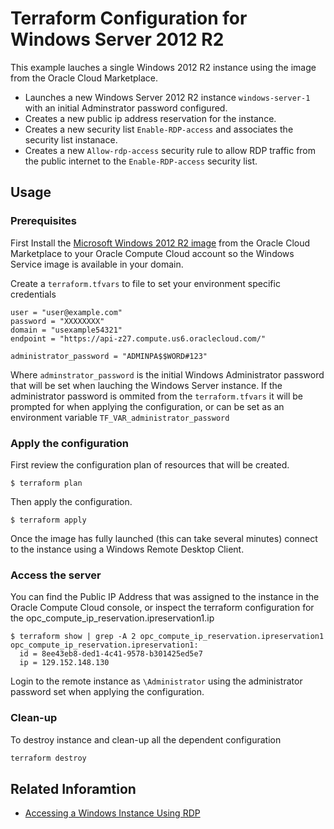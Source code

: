 Terraform Configuration for Windows Server 2012 R2
==================================================

This example lauches a single Windows 2012 R2 instance using the image from the Oracle Cloud Marketplace.

-	Launches a new Windows Server 2012 R2 instance `windows-server-1` with an initial Adminstrator password configured.
-	Creates a new public ip address reservation for the instance.
-	Creates a new security list `Enable-RDP-access` and associates the security list instanace.
-	Creates a new `Allow-rdp-access` security rule to allow RDP traffic from the public internet to the `Enable-RDP-access` security list.

Usage
-----

### Prerequisites

First Install the [Microsoft Windows 2012 R2 image](https://cloud.oracle.com/marketplace/en_US/listing/7055818) from the Oracle Cloud Marketplace to your Oracle Compute Cloud account so the Windows Service image is available in your domain.

Create a `terraform.tfvars` to file to set your environment specific credentials

```
user = "user@example.com"
password = "XXXXXXXX"
domain = "usexample54321"
endpoint = "https://api-z27.compute.us6.oraclecloud.com/"

administrator_password = "ADMINPA$$WORD#123"
```

Where `adminstrator_password` is the initial Windows Administrator password that will be set when lauching the Windows Server instance. If the administrator password is ommited from the `terraform.tfvars` it will be prompted for when applying the configuration, or can be set as an environment variable `TF_VAR_administrator_password`

### Apply the configuration

First review the configuration plan of resources that will be created.

```
$ terraform plan
```

Then apply the configuration.

```
$ terraform apply
```

Once the image has fully launched (this can take several minutes) connect to the instance using a Windows Remote Desktop Client.

### Access the server

You can find the Public IP Address that was assigned to the instance in the Oracle Compute Cloud console, or inspect the terraform configuration for the opc_compute_ip_reservation.ipreservation1.ip

```
$ terraform show | grep -A 2 opc_compute_ip_reservation.ipreservation1
opc_compute_ip_reservation.ipreservation1:
  id = 8ee43eb8-ded1-4c41-9578-b301425ed5e7
  ip = 129.152.148.130
```

Login to the remote instance as `\Administrator` using the administrator password set when applying the configuration.

### Clean-up

To destroy instance and clean-up all the dependent configuration

```sh
terraform destroy
```

Related Inforamtion
-------------------

-	[Accessing a Windows Instance Using RDP](https://docs.oracle.com/cloud/latest/stcomputecs/STCSG/GUID-08D93BEF-6FE4-4815-AC4F-30396ED69830.htm#STCSG-GUID-08D93BEF-6FE4-4815-AC4F-30396ED69830)
